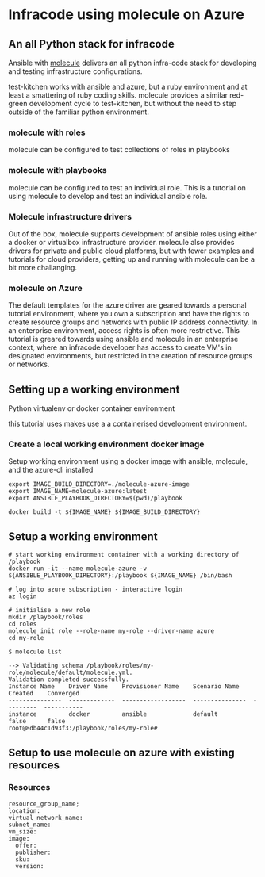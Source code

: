 # Infracode using molecule on Azure

## An all Python stack for infracode
Ansible with [molecule](https://molecule.readthedocs.io/) delivers an all python infra-code stack
for developing and testing infrastructure configurations.  

test-kitchen works with ansible and azure, but a ruby environment and at least a smattering of ruby coding skills.
molecule provides a similar red-green development cycle to test-kitchen, but without the need to step outside
of the familiar python environment.

### molecule with roles
molecule can be configured to test collections of roles in playbooks

### molecule with playbooks
molecule can be configured to test an individual role.  This is a tutorial on using molecule to develop and
test an individual ansible role.

### Molecule infrastructure drivers
Out of the box, molecule supports development of ansible roles using either a docker or virtualbox
infrastructure provider.  molecule also provides drivers for private and public cloud platforms, but
with fewer examples and tutorials for cloud providers, getting up and running with molecule can be a
bit more challanging.

### molecule on Azure
The default templates for the azure driver are geared towards a personal tutorial environment, where
you own a subscription and have the rights to create resource groups and networks with public IP
address connectivity.
In an enterprise environment, access rights is often more restrictive.
This tutorial is greared towards using ansible and molecule in an enterprise context, where an
infracode developer has access to create VM's in designated environments, but restricted in the creation
of resource groups or networks.


## Setting up a working environment
Python virtualenv or docker container environment

this tutorial uses makes use a a containerised development environment.

### Create a local working environment docker image
Setup working environment using a docker image with ansible, molecule, and the azure-cli installed

```
export IMAGE_BUILD_DIRECTORY=./molecule-azure-image
export IMAGE_NAME=molecule-azure:latest
export ANSIBLE_PLAYBOOK_DIRECTORY=$(pwd)/playbook

docker build -t ${IMAGE_NAME} ${IMAGE_BUILD_DIRECTORY}
```

## Setup a working environment
```
# start working environment container with a working directory of /playbook
docker run -it --name molecule-azure -v ${ANSIBLE_PLAYBOOK_DIRECTORY}:/playbook ${IMAGE_NAME} /bin/bash

# log into azure subscription - interactive login
az login

# initialise a new role
mkdir /playbook/roles
cd roles
molecule init role --role-name my-role --driver-name azure
cd my-role
```

```
$ molecule list

--> Validating schema /playbook/roles/my-role/molecule/default/molecule.yml.
Validation completed successfully.
Instance Name    Driver Name    Provisioner Name    Scenario Name    Created    Converged
---------------  -------------  ------------------  ---------------  ---------  -----------
instance         docker         ansible             default          false      false
root@8db44c1d93f3:/playbook/roles/my-role#
```

## Setup to use molecule on azure with existing resources
### Resources
```
resource_group_name;
location:
virtual_network_name:
subnet_name:
vm_size:
image:
  offer:
  publisher:
  sku:
  version: 
```

